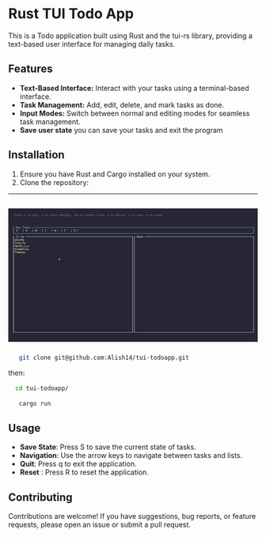 # Rust TUI Todo App

This is a  Todo application built using Rust and the tui-rs library, providing a text-based user interface for managing daily tasks.

## Features

- **Text-Based Interface:** Interact with your tasks using a terminal-based interface.
- **Task Management:** Add, edit, delete, and mark tasks as done.
- **Input Modes:** Switch between normal and editing modes for seamless task management.
- **Save user state** you can save your tasks and exit the program

## Installation

1. Ensure you have Rust and Cargo installed on your system.
2. Clone the repository:
---
![](demo.gif)
---
```bash
   git clone git@github.com:Alish14/tui-todoapp.git 
```
then:
```bash
  cd tui-todoapp/
```
```bash
   cargo run
```

## Usage
- **Save State**: Press S to save the current state of tasks.
- **Navigation**: Use the arrow keys to navigate between tasks and lists.
- **Quit**: Press q to exit the application.
- **Reset** : Press R to reset the application.

## Contributing

Contributions are welcome! If you have suggestions, bug reports, or feature requests, please open an issue or submit a pull request.

